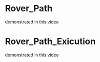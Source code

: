 # Rover_Path

demonstrated in this [video](https://www.youtube.com/watch?v=Rsxvfes318E)

# Rover_Path_Exicution

demonstrated in this [video](https://www.youtube.com/watch?v=V4J9b4BXjs0)

